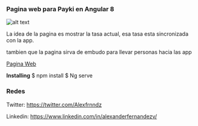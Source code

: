 ### Pagina web para Payki en Angular 8
![alt text](https://github.com/kikoparley/Payki-App-Ionic-4/blob/master/src/assets/image/PayKi.png)

La idea de la pagina es mostrar la tasa actual, esa tasa esta sincronizada con la app.

tambien que la pagina sirva de embudo para llevar personas hacia las app



[Pagina Web](https://webpayki22.firebaseapp.com/dist#/home)


**Installing**
$ npm install
$ Ng serve	
		

### Redes 

Twitter: <https://twitter.com/Alexfrnndz>

Linkedin: <https://www.linkedin.com/in/alexanderfernandezv/>
